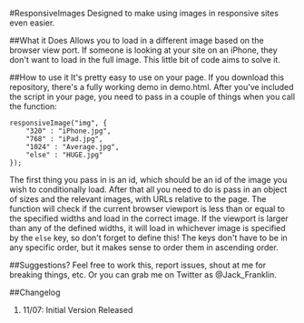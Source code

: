 #ResponsiveImages
Designed to make using images in responsive sites even easier.

##What it Does
Allows you to load in a different image based on the browser view port. If someone is looking at your site on an iPhone, they don't want to load in the full image. This little bit of code aims to solve it.

##How to use it
It's pretty easy to use on your page. If you download this repository, there's a fully working demo in demo.html.  After you've included the script in your page, you need to pass in a couple of things when you call the function:

    responsiveImage("img", {
        "320" : "iPhone.jpg",
        "768" : "iPad.jpg",
        "1024" : "Average.jpg",
        "else" : "HUGE.jpg"
    });

The first thing you pass in is an id, which should be an id of the image you wish to conditionally load. After that all you need to do is pass in an object of sizes and the relevant images, with URLs relative to the page. The function will check if the current browser viewport is less than or equal to the specified widths and load in the correct image. If the viewport is larger than any of the defined widths, it will load in whichever image is specified by the `else` key, so don't forget to define this! The keys don't have to be in any specific order, but it makes sense to order them in ascending order.

##Suggestions?
Feel free to work this, report issues, shout at me for breaking things, etc. Or you can grab me on Twitter as @Jack_Franklin.

##Changelog
1. 11/07: Initial Version Released
